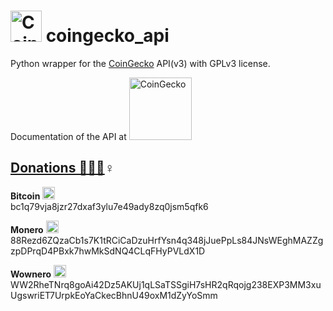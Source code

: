 # <img src="https://github.com/Ran-n/media/blob/main/empresas/coing_gecko_01.svg" width="50" alt="CoinGecko" title="CoinGecko"> coingecko\_api



Python wrapper for the [CoinGecko](https://www.coingecko.com/en) API(v3) with GPLv3 license.

Documentation of the API at [<img src="https://github.com/Ran-n/media/blob/main/empresas/coing_gecko_03.svg" width="100" alt="CoinGecko" title="CoinGecko">](https://www.coingecko.com/en/api/documentation?)

## [Donations 🙇🙇‍♀](https://github.com/Ran-n/doc/blob/main/doaz%C3%B3ns.md)♀

**Bitcoin** <img src="https://raw.githubusercontent.com/Ran-n/svgs/main/divisas/bitcoin/bitcoin_0.svg" width="20" alt="bitcoin logo" title="Bitcoin">  
bc1q79vja8jzr27dxaf3ylu7e49ady8zq0jsm5qfk6

**Monero** <img src="https://raw.githubusercontent.com/Ran-n/svgs/main/divisas/monero/monero_0.svg" width="20" alt="monero logo" title="Monero">  
88Rezd6ZQzaCb1s7K1tRCiCaDzuHrfYsn4q348jJuePpLs84JNsWEghMAZZgzpDPrqD4PBxk7hwMkSdNQ4CLqFHyPVLdX1D

**Wownero** <img src="https://raw.githubusercontent.com/Ran-n/svgs/main/divisas/wownero/wownero_0.svg" width="20" alt="wownero logo" title="Wownero">  
WW2RheTNrq8goAi42Dz5AKUj1qLSaTSSgiH7sHR2qRqojg238EXP3MM3xuUgswriET7UrpkEoYaCkecBhnU49oxM1dZyYoSmm
